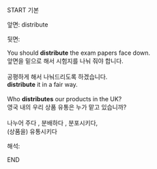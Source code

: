 START
기본

앞면:
distribute


뒷면:
<div>You should <strong>distribute</strong> the exam papers face down. </div><div>앞면을 밑으로 해서 시험지를 나눠 줘야 합니다.<br><br><div><div>공평하게 해서 나눠드리도록 하겠습니다.</div></div><div><strong>distribute</strong> it in a fair way. <br><br><div>Who <b>distributes</b> our products in the UK? </div><div>영국 내의 우리 상품 유통은 누가 맡고 있습니까?</div><br>나누어 주다 , 분배하다 , 분포시키다,<br>(상품을) 유통시키다</div></div>


해석:

END